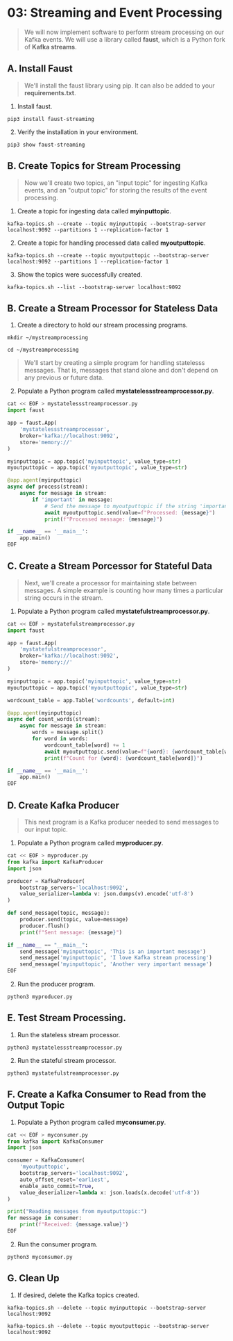 # 03: Streaming and Event Processing

> We will now implement software to perform stream processing on our Kafka events. We will use a library called **faust**, which is a Python fork of **Kafka streams**. 

## A. Install Faust

> We'll install the faust library using pip. It can also be added to your **requirements.txt**.

1. Install faust.
```
pip3 install faust-streaming
```

2. Verify the installation in your environment.
```
pip3 show faust-streaming
```

## B. Create Topics for Stream Processing

> Now we'll create two topics, an "input topic" for ingesting Kafka events, and an "output topic" for storing the results of the event processing.


1. Create a topic for ingesting data called **myinputtopic**.
```
kafka-topics.sh --create --topic myinputtopic --bootstrap-server localhost:9092 --partitions 1 --replication-factor 1
```

2. Create a topic for handling processed data called **myoutputtopic**.
```
kafka-topics.sh --create --topic myoutputtopic --bootstrap-server localhost:9092 --partitions 1 --replication-factor 1
```

3. Show the topics were successfully created.
```
kafka-topics.sh --list --bootstrap-server localhost:9092
```

## B. Create a Stream Processor for Stateless Data

1. Create a directory to hold our stream processing programs.
```
mkdir ~/mystreamprocessing
```
```
cd ~/mystreamprocessing
```

> We'll start by creating a simple program for handling statelesss messages. That is, messages that stand alone and don't depend on any previous or future data.

2. Populate a Python program called **mystatelessstreamprocessor.py**. 
```python
cat << EOF > mystatelessstreamprocessor.py
import faust

app = faust.App(
    'mystatelessstreamprocessor',
    broker='kafka://localhost:9092',
    store='memory://'
)

myinputtopic = app.topic('myinputtopic', value_type=str)
myoutputtopic = app.topic('myoutputtopic', value_type=str)

@app.agent(myinputtopic)
async def process(stream):
    async for message in stream:
        if 'important' in message:
            # Send the message to myoutputtopic if the string 'important' is in message
            await myoutputtopic.send(value=f"Processed: {message}")
            print(f"Processed message: {message}")

if __name__ == '__main__':
    app.main()
EOF
```

## C. Create a Stream Porcessor for Stateful Data

> Next, we'll create a processor for maintaining state between messages. A simple example is counting how many times a particular string occurs in the stream.

1. Populate a Python program called **mystatefulstreamprocessor.py**.

```python
cat << EOF > mystatefulstreamprocessor.py
import faust

app = faust.App(
    'mystatefulstreamprocessor',
    broker='kafka://localhost:9092',
    store='memory://'
)

myinputtopic = app.topic('myinputtopic', value_type=str)
myoutputtopic = app.topic('myoutputtopic', value_type=str)

wordcount_table = app.Table('wordcounts', default=int)

@app.agent(myinputtopic)
async def count_words(stream):
    async for message in stream:
        words = message.split()
        for word in words:
            wordcount_table[word] += 1
            await myoutputtopic.send(value=f"{word}: {wordcount_table[word]}")
            print(f"Count for {word}: {wordcount_table[word]}")

if __name__ == '__main__':
    app.main()
EOF
```

## D. Create Kafka Producer

> This next program is a Kafka producer needed to send messages to our input topic.

1. Populate a Python program called **myproducer.py**.
```python
cat << EOF > myproducer.py
from kafka import KafkaProducer
import json

producer = KafkaProducer(
    bootstrap_servers='localhost:9092',
    value_serializer=lambda v: json.dumps(v).encode('utf-8')
)

def send_message(topic, message):
    producer.send(topic, value=message)
    producer.flush()
    print(f"Sent message: {message}")

if __name__ == "__main__":
    send_message('myinputtopic', 'This is an important message')
    send_message('myinputtopic', 'I love Kafka stream processing')
    send_message('myinputtopic', 'Another very important message')
EOF
```

2. Run the producer program.
```
python3 myproducer.py
```

## E. Test Stream Processing.

1. Run the stateless stream processor.
```
python3 mystatelessstreamprocessor.py
```

2. Run the stateful stream processor.
```
python3 mystatefulstreamprocessor.py
```

## F. Create a Kafka Consumer to Read from the Output Topic

1. Populate a Python program called **myconsumer.py**.
```python
cat << EOF > myconsumer.py
from kafka import KafkaConsumer
import json

consumer = KafkaConsumer(
    'myoutputtopic',
    bootstrap_servers='localhost:9092',
    auto_offset_reset='earliest',
    enable_auto_commit=True,
    value_deserializer=lambda x: json.loads(x.decode('utf-8'))
)

print("Reading messages from myoutputtopic:")
for message in consumer:
    print(f"Received: {message.value}")
EOF
```

2. Run the consumer program.
```
python3 myconsumer.py
```

## G. Clean Up

1. If desired, delete the Kafka topics created.
```
kafka-topics.sh --delete --topic myinputtopic --bootstrap-server localhost:9092
```
```
kafka-topics.sh --delete --topic myoutputtopic --bootstrap-server localhost:9092
```

















